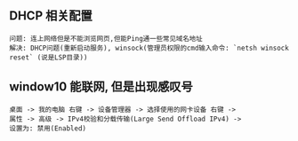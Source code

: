 ## DHCP 相关配置
    问题: 连上网络但是不能浏览网页,但能Ping通一些常见域名地址
    解决: DHCP问题(重新启动服务), winsock(管理员权限的cmd输入命令: `netsh winsock reset` (说是LSP目录))

## window10 能联网, 但是出现感叹号
    桌面 -> 我的电脑 右键 -> 设备管理器 -> 选择使用的网卡设备 右键 ->
    属性 -> 高级 -> IPv4校验和分载传输(Large Send Offload IPv4) ->
    设置为: 禁用(Enabled)
